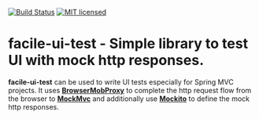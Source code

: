 [![Build Status](https://travis-ci.org/ajeydudhe/facile-ui-test.svg?branch=develop)](https://travis-ci.org/ajeydudhe/facile-ui-test) [![MIT licensed](https://img.shields.io/badge/license-MIT-blue.svg)](LICENSE)
# facile-ui-test - Simple library to test UI with mock http responses.
**facile-ui-test** can be used to write UI tests especially for Spring MVC projects. It uses [**BrowserMobProxy**](https://github.com/lightbody/browsermob-proxy) to complete the http request flow from the browser to [**MockMvc**](https://docs.spring.io/spring/docs/current/spring-framework-reference/testing.html#spring-mvc-test-framework) and additionally use [**Mockito**](https://site.mockito.org/) to define the mock http responses.
